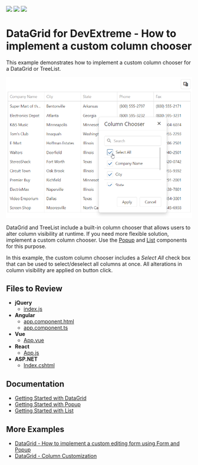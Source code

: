 <!-- default badges list -->
![](https://img.shields.io/endpoint?url=https://codecentral.devexpress.com/api/v1/VersionRange/310565095/20.2.3%2B)
[![](https://img.shields.io/badge/Open_in_DevExpress_Support_Center-FF7200?style=flat-square&logo=DevExpress&logoColor=white)](https://supportcenter.devexpress.com/ticket/details/T947741)
[![](https://img.shields.io/badge/📖_How_to_use_DevExpress_Examples-e9f6fc?style=flat-square)](https://docs.devexpress.com/GeneralInformation/403183)
<!-- default badges end -->
# DataGrid for DevExtreme - How to implement a custom column chooser

This example demonstrates how to implement a custom column chooser for a DataGrid or TreeList. 

![Custom column chooser](/column-chooser.png)

DataGrid and TreeList include a built-in column chooser that allows users to alter column visibility at runtime. If you need more flexible solution, implement a custom column chooser. Use the [Popup](https://js.devexpress.com/Documentation/ApiReference/UI_Widgets/dxPopup/) and [List](https://js.devexpress.com/Documentation/ApiReference/UI_Widgets/dxList/) components for this purpose.

In this example, the custom column chooser includes a *Select All* check box that can be used to select/deselect all columns at once. All alterations in column visibility are applied on button click.

## Files to Review

- **jQuery**
    - [index.js](jQuery/index.js)    
- **Angular**
    - [app.component.html](Angular/src/app/app.component.html)
    - [app.component.ts](Angular/src/app/app.component.ts)  
- **Vue**
    - [App.vue](Vue/src/App.vue)
- **React**
    - [App.js](React/src/App.js)
- **ASP.NET**    
    - [Index.cshtml](ASP.NET/Views/Home/Index.cshtml)

## Documentation

- [Getting Started with DataGrid](https://js.devexpress.com/Documentation/Guide/UI_Components/DataGrid/Getting_Started_with_DataGrid/)
- [Getting Started with Popup](https://js.devexpress.com/Documentation/Guide/UI_Components/Popup/Getting_Started_with_Popup/)
- [Getting Started with List](https://js.devexpress.com/Documentation/Guide/UI_Components/List/Getting_Started_with_List/)

## More Examples

- [DataGrid - How to implement a custom editing form using Form and Popup](https://github.com/DevExpress-Examples/DataGrid-How-to-implement-a-custom-editing-form-using-dxForm-and-dxPopup)
- [DataGrid - Column Customization](https://js.devexpress.com/Demos/WidgetsGallery/Demo/DataGrid/ColumnCustomization)
